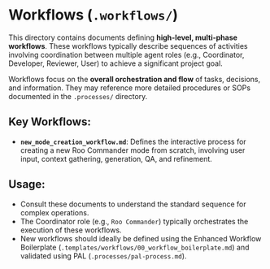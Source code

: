# Workflows (`.workflows/`)

This directory contains documents defining **high-level, multi-phase workflows**. These workflows typically describe sequences of activities involving coordination between multiple agent roles (e.g., Coordinator, Developer, Reviewer, User) to achieve a significant project goal.

Workflows focus on the **overall orchestration and flow** of tasks, decisions, and information. They may reference more detailed procedures or SOPs documented in the `.processes/` directory.

## Key Workflows:

*   **`new_mode_creation_workflow.md`**: Defines the interactive process for creating a new Roo Commander mode from scratch, involving user input, context gathering, generation, QA, and refinement.

## Usage:

*   Consult these documents to understand the standard sequence for complex operations.
*   The Coordinator role (e.g., `Roo Commander`) typically orchestrates the execution of these workflows.
*   New workflows should ideally be defined using the Enhanced Workflow Boilerplate (`.templates/workflows/00_workflow_boilerplate.md`) and validated using PAL (`.processes/pal-process.md`).